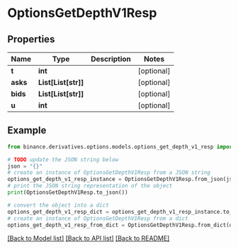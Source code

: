 # OptionsGetDepthV1Resp


## Properties

Name | Type | Description | Notes
------------ | ------------- | ------------- | -------------
**t** | **int** |  | [optional] 
**asks** | **List[List[str]]** |  | [optional] 
**bids** | **List[List[str]]** |  | [optional] 
**u** | **int** |  | [optional] 

## Example

```python
from binance.derivatives.options.models.options_get_depth_v1_resp import OptionsGetDepthV1Resp

# TODO update the JSON string below
json = "{}"
# create an instance of OptionsGetDepthV1Resp from a JSON string
options_get_depth_v1_resp_instance = OptionsGetDepthV1Resp.from_json(json)
# print the JSON string representation of the object
print(OptionsGetDepthV1Resp.to_json())

# convert the object into a dict
options_get_depth_v1_resp_dict = options_get_depth_v1_resp_instance.to_dict()
# create an instance of OptionsGetDepthV1Resp from a dict
options_get_depth_v1_resp_from_dict = OptionsGetDepthV1Resp.from_dict(options_get_depth_v1_resp_dict)
```
[[Back to Model list]](../README.md#documentation-for-models) [[Back to API list]](../README.md#documentation-for-api-endpoints) [[Back to README]](../README.md)


